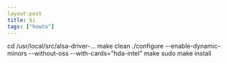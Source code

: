```yaml
---
layout:post
title: $i
tags: ["howto"]
---
```





cd /usr/local/src/alsa-driver-...
make clean
./configure --enable-dynamic-minors --without-oss --with-cards="hda-intel"
make
sudo make install



